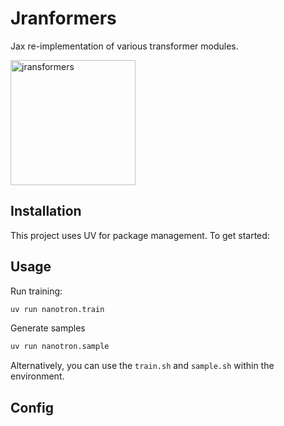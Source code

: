 # Jranformers
Jax re-implementation of various transformer modules.

<img src="https://github.com/user-attachments/assets/bde3710e-1f54-4a18-83a7-3207b8cb4f2d" alt="jransformers" width="200"/>

## Installation

This project uses UV for package management. To get started:

## Usage

Run training:
```bash
uv run nanotron.train
```
Generate samples
```bash
uv run nanotron.sample
```

Alternatively, you can use the `train.sh` and `sample.sh` within the environment.


## Config

